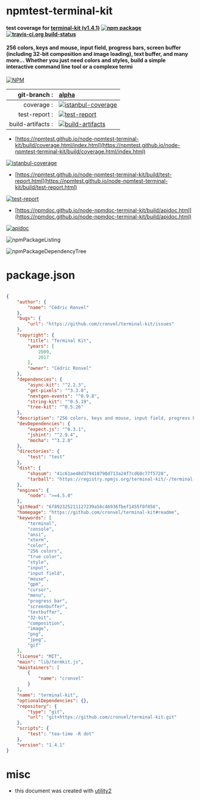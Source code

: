 # npmtest-terminal-kit

#### test coverage for  [terminal-kit (v1.4.1)](https://github.com/cronvel/terminal-kit#readme)  [![npm package](https://img.shields.io/npm/v/npmtest-terminal-kit.svg?style=flat-square)](https://www.npmjs.org/package/npmtest-terminal-kit) [![travis-ci.org build-status](https://api.travis-ci.org/npmtest/node-npmtest-terminal-kit.svg)](https://travis-ci.org/npmtest/node-npmtest-terminal-kit)

#### 256 colors, keys and mouse, input field, progress bars, screen buffer (including 32-bit composition and image loading), text buffer, and many more... Whether you just need colors and styles, build a simple interactive command line tool or a complexe termi

[![NPM](https://nodei.co/npm/terminal-kit.png?downloads=true&downloadRank=true&stars=true)](https://www.npmjs.com/package/terminal-kit)

| git-branch : | [alpha](https://github.com/npmtest/node-npmtest-terminal-kit/tree/alpha)|
|--:|:--|
| coverage : | [![istanbul-coverage](https://npmtest.github.io/node-npmtest-terminal-kit/build/coverage.badge.svg)](https://npmtest.github.io/node-npmtest-terminal-kit/build/coverage.html/index.html)|
| test-report : | [![test-report](https://npmtest.github.io/node-npmtest-terminal-kit/build/test-report.badge.svg)](https://npmtest.github.io/node-npmtest-terminal-kit/build/test-report.html)|
| build-artifacts : | [![build-artifacts](https://npmtest.github.io/node-npmtest-terminal-kit/glyphicons_144_folder_open.png)](https://github.com/npmtest/node-npmtest-terminal-kit/tree/gh-pages/build)|

- [https://npmtest.github.io/node-npmtest-terminal-kit/build/coverage.html/index.html](https://npmtest.github.io/node-npmtest-terminal-kit/build/coverage.html/index.html)

[![istanbul-coverage](https://npmtest.github.io/node-npmtest-terminal-kit/build/screenCapture.buildCi.browser.%252Ftmp%252Fbuild%252Fcoverage.lib.html.png)](https://npmtest.github.io/node-npmtest-terminal-kit/build/coverage.html/index.html)

- [https://npmtest.github.io/node-npmtest-terminal-kit/build/test-report.html](https://npmtest.github.io/node-npmtest-terminal-kit/build/test-report.html)

[![test-report](https://npmtest.github.io/node-npmtest-terminal-kit/build/screenCapture.buildCi.browser.%252Ftmp%252Fbuild%252Ftest-report.html.png)](https://npmtest.github.io/node-npmtest-terminal-kit/build/test-report.html)

- [https://npmdoc.github.io/node-npmdoc-terminal-kit/build/apidoc.html](https://npmdoc.github.io/node-npmdoc-terminal-kit/build/apidoc.html)

[![apidoc](https://npmdoc.github.io/node-npmdoc-terminal-kit/build/screenCapture.buildCi.browser.%252Ftmp%252Fbuild%252Fapidoc.html.png)](https://npmdoc.github.io/node-npmdoc-terminal-kit/build/apidoc.html)

![npmPackageListing](https://npmtest.github.io/node-npmtest-terminal-kit/build/screenCapture.npmPackageListing.svg)

![npmPackageDependencyTree](https://npmtest.github.io/node-npmtest-terminal-kit/build/screenCapture.npmPackageDependencyTree.svg)



# package.json

```json

{
    "author": {
        "name": "Cédric Ronvel"
    },
    "bugs": {
        "url": "https://github.com/cronvel/terminal-kit/issues"
    },
    "copyright": {
        "title": "Terminal Kit",
        "years": [
            2009,
            2017
        ],
        "owner": "Cédric Ronvel"
    },
    "dependencies": {
        "async-kit": "^2.2.3",
        "get-pixels": "^3.3.0",
        "nextgen-events": "^0.9.8",
        "string-kit": "^0.5.19",
        "tree-kit": "^0.5.26"
    },
    "description": "256 colors, keys and mouse, input field, progress bars, screen buffer (including 32-bit composition and image loading), text buffer, and many more... Whether you just need colors and styles, build a simple interactive command line tool or a complexe termi",
    "devDependencies": {
        "expect.js": "^0.3.1",
        "jshint": "^2.9.4",
        "mocha": "^3.2.0"
    },
    "directories": {
        "test": "test"
    },
    "dist": {
        "shasum": "41c61ae48d379410798d713a24f7cd60c77f5728",
        "tarball": "https://registry.npmjs.org/terminal-kit/-/terminal-kit-1.4.1.tgz"
    },
    "engines": {
        "node": ">=4.5.0"
    },
    "gitHead": "6f892325211127239a58c46936fbef1455f0f056",
    "homepage": "https://github.com/cronvel/terminal-kit#readme",
    "keywords": [
        "terminal",
        "console",
        "ansi",
        "xterm",
        "color",
        "256 colors",
        "true color",
        "style",
        "input",
        "input field",
        "mouse",
        "gpm",
        "cursor",
        "menu",
        "progress bar",
        "screenbuffer",
        "textbuffer",
        "32-bit",
        "composition",
        "image",
        "png",
        "jpeg",
        "gif"
    ],
    "license": "MIT",
    "main": "lib/termkit.js",
    "maintainers": [
        {
            "name": "cronvel"
        }
    ],
    "name": "terminal-kit",
    "optionalDependencies": {},
    "repository": {
        "type": "git",
        "url": "git+https://github.com/cronvel/terminal-kit.git"
    },
    "scripts": {
        "test": "tea-time -R dot"
    },
    "version": "1.4.1"
}
```



# misc
- this document was created with [utility2](https://github.com/kaizhu256/node-utility2)
